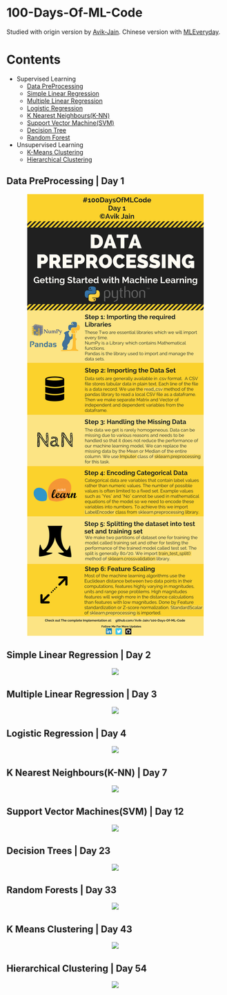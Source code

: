 # 100-Days-Of-ML-Code

Studied with origin version by [Avik-Jain](https://github.com/Avik-Jain/100-Days-Of-ML-Code).
Chinese version with [MLEveryday](https://github.com/MLEveryday/100-Days-Of-ML-Code).

# Contents
- Supervised Learning
  - [Data PreProcessing](https://github.com/Gojay001/MachineLearning-100days/tree/master/day1)
  - [Simple Linear Regression](https://github.com/Gojay001/MachineLearning-100days/tree/master/day2)
  - [Multiple Linear Regression](https://github.com/Gojay001/MachineLearning-100days/tree/master/day3)
  - [Logistic Regression](https://github.com/Gojay001/MachineLearning-100days/tree/master/day4-6)
  - [K Nearest Neighbours(K-NN)](https://github.com/Gojay001/MachineLearning-100days/tree/master/day7)
  - [Support Vector Machine(SVM)](https://github.com/Gojay001/MachineLearning-100days/tree/master/day9-14)
  - [Decision Tree](https://github.com/Gojay001/MachineLearning-100days/tree/master/day23-25)
  - [Random Forest](https://github.com/Gojay001/MachineLearning-100days/tree/master/day33-34)
- Unsupervised Learning
  - [K-Means Clustering](https://github.com/Gojay001/MachineLearning-100days/tree/master/day43)
  - [Hierarchical Clustering](https://github.com/Gojay001/MachineLearning-100days/tree/master/day54)

## Data PreProcessing | Day 1
<p align="center">
  <img src="https://github.com/Gojay001/MachineLearning-100days/blob/master/day1/Day%201.png">
</p>

## Simple Linear Regression | Day 2
<p align="center">
  <img src="https://github.com/Gojay001/MachineLearning-100days/blob/master/day1/Day%202.png">
</p>

## Multiple Linear Regression | Day 3
<p align="center">
  <img src="https://github.com/Gojay001/MachineLearning-100days/blob/master/day1/Day%203.png">
</p>

## Logistic Regression | Day 4
<p align="center">
  <img src="https://github.com/Gojay001/MachineLearning-100days/blob/master/day1/Day%204.jpg">
</p>

## K Nearest Neighbours(K-NN) | Day 7
<p align="center">
  <img src="https://github.com/Gojay001/MachineLearning-100days/blob/master/day1/Day%207.jpg">
</p>

## Support Vector Machines(SVM) | Day 12
<p align="center">
  <img src="https://github.com/Gojay001/MachineLearning-100days/blob/master/day1/Day%2012.jpg">
</p>

## Decision Trees | Day 23
<p align="center">
  <img src="https://github.com/Gojay001/MachineLearning-100days/blob/master/day1/Day%2023.png">
</p>

## Random Forests | Day 33
<p align="center">
  <img src="https://github.com/Gojay001/MachineLearning-100days/blob/master/day1/Day%2033.png">
</p>

## K Means Clustering | Day 43
<p align="center">
  <img src="https://github.com/Gojay001/MachineLearning-100days/blob/master/day1/Day%2043.png">
</p>

## Hierarchical Clustering | Day 54
<p align="center">
  <img src="https://github.com/Gojay001/MachineLearning-100days/blob/master/day1/Day%2054.jpg">
</p>

